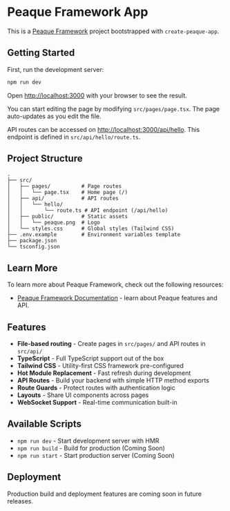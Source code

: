 # Peaque Framework App

This is a [Peaque Framework](https://peaque.dev/framework) project bootstrapped with `create-peaque-app`.

## Getting Started

First, run the development server:

```bash
npm run dev
```

Open [http://localhost:3000](http://localhost:3000) with your browser to see the result.

You can start editing the page by modifying `src/pages/page.tsx`. The page auto-updates as you edit the file.

API routes can be accessed on [http://localhost:3000/api/hello](http://localhost:3000/api/hello). This endpoint is defined in `src/api/hello/route.ts`.

## Project Structure

```
.
├── src/
│   ├── pages/          # Page routes
│   │   └── page.tsx    # Home page (/)
│   ├── api/            # API routes
│   │   └── hello/
│   │       └── route.ts # API endpoint (/api/hello)
│   ├── public/         # Static assets
│   │   └── peaque.png  # Logo
│   └── styles.css      # Global styles (Tailwind CSS)
├── .env.example        # Environment variables template
├── package.json
└── tsconfig.json
```

## Learn More

To learn more about Peaque Framework, check out the following resources:

- [Peaque Framework Documentation](https://peaque.dev/framework/docs) - learn about Peaque features and API.

## Features

- **File-based routing** - Create pages in `src/pages/` and API routes in `src/api/`
- **TypeScript** - Full TypeScript support out of the box
- **Tailwind CSS** - Utility-first CSS framework pre-configured
- **Hot Module Replacement** - Fast refresh during development
- **API Routes** - Build your backend with simple HTTP method exports
- **Route Guards** - Protect routes with authentication logic
- **Layouts** - Share UI components across pages
- **WebSocket Support** - Real-time communication built-in

## Available Scripts

- `npm run dev` - Start development server with HMR
- `npm run build` - Build for production (Coming Soon)
- `npm run start` - Start production server (Coming Soon)

## Deployment

Production build and deployment features are coming soon in future releases.
